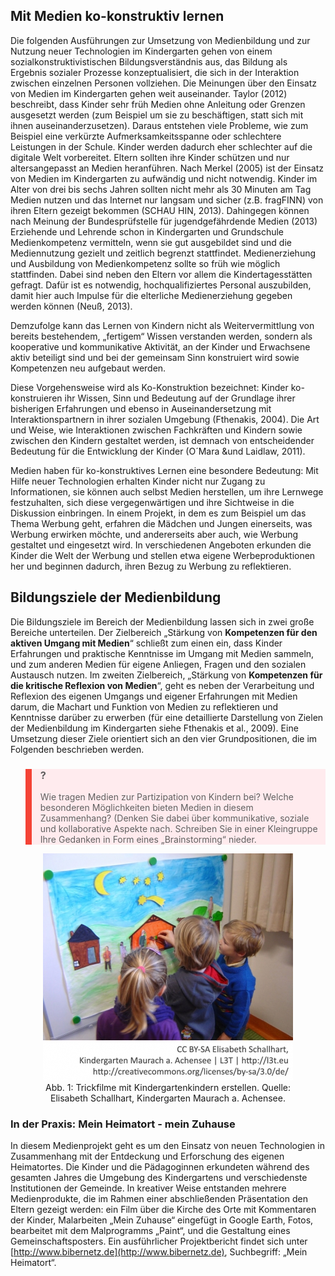 <!-- filename: 02_Einsatz_von_neuen_Technologien_zur_Medienbildung.md -->
<!-- title: Einsatz von neuen Technologien zur Medienbildung -->

## Mit Medien ko-konstruktiv lernen

Die folgenden Ausführungen zur Umsetzung von Medienbildung und zur Nutzung neuer Technologien im Kindergarten gehen von einem sozialkonstruktivistischen Bildungsverständnis aus, das Bildung als Ergebnis sozialer Prozesse konzeptualisiert, die sich in der Interaktion zwischen einzelnen Personen vollziehen. Die Meinungen über den Einsatz von Medien im Kindergarten gehen weit auseinander. Taylor (2012) beschreibt, dass Kinder sehr früh Medien ohne Anleitung oder Grenzen ausgesetzt werden (zum Beispiel um sie zu beschäftigen, statt sich mit ihnen auseinanderzusetzen). Daraus entstehen viele Probleme, wie zum Beispiel eine verkürzte Aufmerksamkeitsspanne oder schlechtere Leistungen in der Schule. Kinder werden dadurch eher schlechter auf die digitale Welt vorbereitet. Eltern sollten ihre Kinder schützen und nur altersangepasst an Medien heranführen. Nach Merkel (2005) ist der Einsatz von Medien im Kindergarten zu aufwändig und nicht notwendig. Kinder im Alter von drei bis sechs Jahren sollten nicht mehr als 30 Minuten am Tag Medien nutzen und das Internet nur langsam und sicher (z.B. fragFINN) von ihren Eltern gezeigt bekommen (SCHAU HIN, 2013). Dahingegen können nach Meinung der Bundesprüfstelle für jugendgefährdende Medien (2013) Erziehende und Lehrende schon in Kindergarten und Grundschule Medienkompetenz vermitteln, wenn sie gut ausgebildet sind und die Mediennutzung gezielt und zeitlich begrenzt stattfindet. Medienerziehung und Ausbildung von Medienkompetenz sollte so früh wie möglich stattfinden. Dabei sind neben den Eltern vor allem die Kindertagesstätten gefragt. Dafür ist es notwendig, hochqualifiziertes Personal auszubilden, damit hier auch Impulse für die elterliche Medienerziehung gegeben werden können (Neuß, 2013).

Demzufolge kann das Lernen von Kindern nicht als Weitervermittlung von bereits bestehendem, „fertigem“ Wissen verstanden werden, sondern als kooperative und kommunikative Aktivität, an der Kinder und Erwachsene aktiv beteiligt sind und bei der gemeinsam Sinn konstruiert wird sowie Kompetenzen neu aufgebaut werden.

Diese Vorgehensweise wird als Ko-Konstruktion bezeichnet: Kinder ko-konstruieren ihr Wissen, Sinn und Bedeutung auf der Grundlage ihrer bisherigen Erfahrungen und ebenso in Auseinandersetzung mit Interaktionspartnern in ihrer sozialen Umgebung (Fthenakis, 2004). Die Art und Weise, wie Interaktionen zwischen Fachkräften und Kindern sowie zwischen den Kindern gestaltet werden, ist demnach von entscheidender Bedeutung für die Entwicklung der Kinder (O´Mara &amp;und Laidlaw, 2011).

Medien haben für ko-konstruktives Lernen eine besondere Bedeutung: Mit Hilfe neuer Technologien erhalten Kinder nicht nur Zugang zu Informationen, sie können auch selbst Medien herstellen, um ihre Lernwege festzuhalten, sich diese vergegenwärtigen und ihre Sichtweise in die Diskussion einbringen. In einem Projekt, in dem es zum Beispiel um das Thema Werbung geht, erfahren die Mädchen und Jungen einerseits, was Werbung erwirken möchte, und andererseits aber auch, wie Werbung gestaltet und eingesetzt wird. In verschiedenen Angeboten erkunden die Kinder die Welt der Werbung und stellen etwa eigene Werbeproduktionen her und beginnen dadurch, ihren Bezug zu Werbung zu reflektieren.

## Bildungsziele der Medienbildung

Die Bildungsziele im Bereich der Medienbildung lassen sich in zwei große Bereiche unterteilen. Der Zielbereich „Stärkung von **Kompetenzen für den aktiven Umgang mit Medien**“ schließt zum einen ein, dass Kinder Erfahrungen und praktische Kenntnisse im Umgang mit Medien sammeln, und zum anderen Medien für eigene Anliegen, Fragen und den sozialen Austausch nutzen. Im zweiten Zielbereich, „Stärkung von **Kompetenzen für die kritische Reflexion von Medien**“, geht es neben der Verarbeitung und Reflexion des eigenen Umgangs und eigener Erfahrungen mit Medien darum, die Machart und Funktion von Medien zu reflektieren und Kenntnisse darüber zu erwerben (für eine detaillierte Darstellung von Zielen der Medienbildung im Kindergarten siehe Fthenakis et al., 2009). Eine Umsetzung dieser Ziele orientiert sich an den vier Grundpositionen, die im Folgenden beschrieben werden.

<blockquote style="background: #FFEBEE; border-left: 10px solid #F44336">

### ?

Wie tragen Medien zur Partizipation von Kindern bei? Welche besonderen Möglichkeiten bieten Medien in diesem Zusammenhang? (Denken Sie dabei über kommunikative, soziale und kollaborative Aspekte nach. Schreiben Sie in einer Kleingruppe Ihre Gedanken in Form eines „Brainstorming“ nieder.

</blockquote>

<center><figure>
  <img src="img/1_Trickfilme_mit_Kindergartenkindern_erstellen_Quelle_Elisabeth_Schallhart_Kinderg.jpg" alt="Abb. 1: Trickfilme mit Kindergartenkindern erstellen. Quelle: Elisabeth Schallhart, Kindergarten Maurach a. Achensee.">
  <figcaption>Abb. 1: Trickfilme mit Kindergartenkindern erstellen. Quelle: Elisabeth Schallhart, Kindergarten Maurach a. Achensee.</figcaption>
</figure></center>


### In der Praxis: Mein Heimatort - mein Zuhause

In diesem Medienprojekt geht es um den Einsatz von neuen Technologien in Zusammenhang mit der Entdeckung und Erforschung des eigenen Heimatortes. Die Kinder und die Pädagoginnen erkundeten während des gesamten Jahres die Umgebung des Kindergartens und verschiedenste Institutionen der Gemeinde. In kreativer Weise entstanden mehrere Medienprodukte, die im Rahmen einer abschließenden Präsentation den Eltern gezeigt werden: ein Film über die Kirche des Orte mit Kommentaren der Kinder, Malarbeiten „Mein Zuhause“ eingefügt in Google Earth, Fotos, bearbeitet mit dem Malprogramms „Paint“, und die Gestaltung eines Gemeinschaftsposters. Ein ausführlicher Projektbericht findet sich unter [http://www.bibernetz.de](http://www.bibernetz.de), Suchbegriff: „Mein Heimatort“.

</blockquote>
